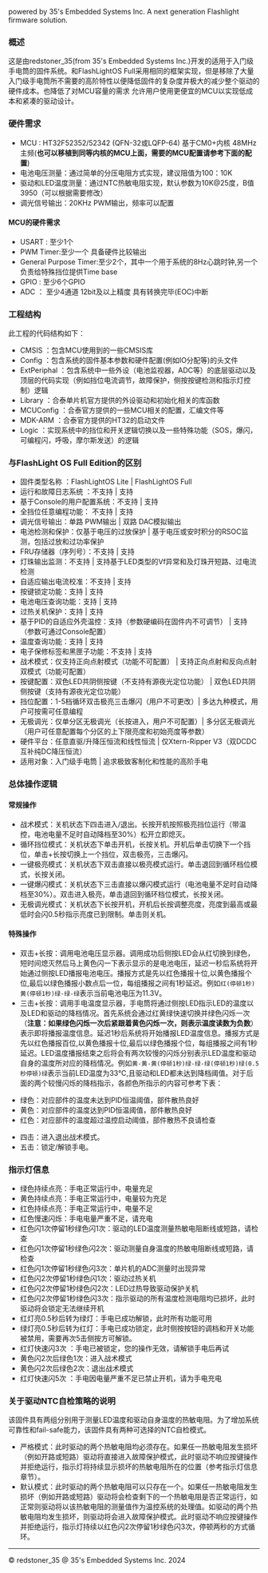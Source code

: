 powered by 35's Embedded Systems Inc. A next generation Flashlight firmware solution.                                                                                                                        

### 概述

这是由redstoner_35(from 35's Embedded Systems Inc.)开发的适用于入门级手电筒的固件系统。和FlashLightOS Full采用相同的框架实现，但是移除了大量入门级手电筒所不需要的高阶特性以便降低固件的复杂度并极大的减少整个驱动的硬件成本。也降低了对MCU容量的需求
允许用户使用更便宜的MCU以实现低成本和紧凑的驱动设计。

### 硬件需求

+ MCU : HT32F52352/52342 (QFN-32或LQFP-64) 基于CM0+内核 48MHz主频(**也可以移植到同等内核的MCU上面，需要的MCU配置请参考下面的配置**)
+ 电池电压测量：通过简单的分压电阻方式实现，建议阻值为100：10K
+ 驱动和LED温度测量：通过NTC热敏电阻实现，默认参数为10K@25度，B值3950（可以根据需要修改）
+ 调光信号输出：20KHz PWM输出，频率可以配置

#### MCU的硬件需求
+ USART : 至少1个
+ PWM Timer:至少一个 具备硬件比较输出
+ General Purpose Timer:至少2个，其中一个用于系统的8Hz心跳时钟,另一个负责给特殊挡位提供Time base
+ GPIO : 至少6个GPIO
+ ADC ： 至少4通道 12bit及以上精度 具有转换完毕(EOC)中断

### 工程结构

此工程的代码结构如下：

+ CMSIS ：包含MCU使用到的一些CMSIS库
+ Config ：包含系统的固件基本参数和硬件配置(例如IO分配等)的头文件
+ ExtPeriphal ：包含系统中一些外设（电池监视器，ADC等）的底层驱动以及顶层的代码实现（例如挡位电流调节，故障保护，侧按按键检测和指示灯控制）逻辑
+ Library ：合泰单片机官方提供的外设驱动和初始化相关的库函数
+ MCUConfig ：合泰官方提供的一些MCU相关的配置，汇编文件等
+ MDK-ARM ：合泰官方提供的HT32的启动文件
+ Logic ：实现系统中的挡位和开关逻辑切换以及一些特殊功能（SOS，爆闪，可编程闪，呼吸，摩尔斯发送）的逻辑

### 与FlashLight OS Full Edition的区别

+ 固件类型名称 ：FlashLightOS Lite  |  FlashLightOS Full 
+ 运行和故障日志系统 ：不支持 | 支持
+ 基于Console的用户配置系统：不支持 | 支持
+ 全挡位任意编程功能： 不支持 | 支持
+ 调光信号输出：单路 PWM输出 | 双路 DAC模拟输出
+ 电池检测和保护：仅基于电压的过放保护 | 基于电压或安时积分的RSOC监测，包括过放和过功率保护
+ FRU存储器（序列号）：不支持 | 支持
+ 灯珠输出监测：不支持 | 支持基于LED类型的Vf异常和及灯珠开短路、过电流检测
+ 自适应输出电流校准：不支持 | 支持
+ 按键锁定功能：支持 | 支持
+ 电池电压查询功能：支持 | 支持
+ 过热关机保护：支持 | 支持
+ 基于PID的自适应外壳温控：支持（参数硬编码在固件内不可调节） | 支持（参数可通过Console配置）
+ 温度查询功能：支持 | 支持
+ 电子保修标签和黑匣子功能：不支持 | 支持
+ 战术模式：仅支持正向点射模式（功能不可配置） | 支持正向点射和反向点射双模式（功能可配置）
+ 按键配置：双色LED共阴侧按键（不支持有源夜光定位功能） | 双色LED共阴侧按键（支持有源夜光定位功能）
+ 挡位配置：1-5档循环双击极亮三击爆闪（用户不可更改）| 多达九种模式，用户可按需可任意编程
+ 无极调光：仅单分区无极调光（长按进入，用户不可配置）| 多分区无极调光（用户可任意配置每个分区的上下限亮度和初始亮度等参数）
+ 硬件平台：任意直驱/升降压恒流和线性恒流 | 仅Xtern-Ripper V3（双DCDC互补纯DC降压恒流）
+ 适用对象：入门级手电筒 | 追求极致客制化和性能的高阶手电

### 总体操作逻辑

#### 常规操作

+ 战术模式：关机状态下四击进入/退出。长按开机按照极亮挡位运行（带温控，电池电量不足时自动降档至30%）松开立即熄灭。
+ 循环挡位模式：关机状态下单击开机，长按关机。开机后单击切换下一个挡位，单击+长按切换上一个挡位，双击极亮，三击爆闪。
+ 一键极亮模式：关机状态下双击直接以极亮模式运行。单击退回到循环档位模式，长按关闭。
+ 一键爆闪模式：关机状态下三击直接以爆闪模式运行（电池电量不足时自动降档至30%）。双击进入极亮，单击退回到循环档位模式，长按关闭。
+ 无极调光模式：关机状态下长按开机，开机后长按调整亮度，亮度到最高或最低时会闪0.5秒指示亮度已到限制。单击则关机。

#### 特殊操作

+ 双击+长按：调用电池电压显示器。调用成功后侧按LED会从红切换到绿色，短时间熄灭然后马上黄色闪一下表示显示的是电池电压，延迟一秒后系统将开始通过侧按LED播报电池电压。播报方式是先以红色播报十位,以黄色播报个位,最后以绿色播报小数点后一位，每组播报之间有1秒延迟。例如`红(停顿1秒)黄(停顿1秒)绿-绿-绿`表示当前电池电压为11.3V。
+ 三击+长按：调用手电温度显示器，手电筒将通过侧按LED指示LED的温度以及LED和驱动的降档情况。首先系统会通过红黄绿快速切换并绿色闪烁一次（**注意：如果绿色闪烁一次后紧跟着黄色闪烁一次，则表示温度读数为负数**）表示即将播报温度信息。延迟1秒后系统将开始播报LED温度信息。播报方式是先以红色播报百位,以黄色播报十位,最后以绿色播报个位，每组播报之间有1秒延迟。LED温度播报结束之后将会有两次较慢的闪烁分别表示LED温度和驱动自身的温度所对应的降档情况。例如`黄-黄-黄(停顿1秒)绿-绿-绿(停顿1秒)绿(0.5秒停顿)绿`表示当前LED温度为33℃,且驱动和LED都未达到降档阈值。对于后面的两个较慢闪烁的降档指示，各颜色所指示的内容可参考下表：
 - 绿色：对应部件的温度未达到PID恒温阈值，部件散热良好
 - 黄色：对应部件的温度达到PID恒温阈值，部件散热良好
 - 红色：对应部件的温度超过温控启动阈值，部件散热不良请检查
+ 四击：进入退出战术模式。
+ 五击：锁定/解锁手电。

### 指示灯信息

+ 绿色持续点亮：手电正常运行中，电量充足
+ 黄色持续点亮：手电正常运行中，电量较为充足
+ 红色持续点亮：手电正常运行中，电量不足
+ 红色慢速闪烁：手电电量严重不足，请充电
+ 红色闪1次停留1秒绿色闪1次：驱动的LED温度测量热敏电阻断线或短路，请检查
+ 红色闪1次停留1秒绿色闪2次：驱动测量自身温度的热敏电阻断线或短路，请检查
+ 红色闪1次停留1秒绿色闪3次：单片机的ADC测量时出现异常
+ 红色闪2次停留1秒绿色闪1次：驱动过热关机
+ 红色闪2次停留1秒绿色闪2次：LED过热导致驱动保护关机
+ 红色闪2次停留1秒绿色闪3次：指示驱动的所有温度检测电阻均已损坏，此时驱动将会锁定无法继续开机
+ 红灯亮0.5秒后转为绿灯：手电已成功解锁，此时所有功能可用
+ 绿灯亮0.5秒后转为红灯：手电已成功锁定，此时侧按按钮的调档和开关功能被禁用，需要再次5击侧按方可解锁。
+ 红灯快速闪3次 ：手电已被锁定，您的操作无效，请解锁手电后再试
+ 黄色闪2次后绿色1次：进入战术模式
+ 黄色闪2次后绿色2次：退出战术模式
+ 红灯快速闪5次 ：手电因电量严重不足已禁止开机，请为手电充电

### 关于驱动NTC自检策略的说明

该固件具有两组分别用于测量LED温度和驱动自身温度的热敏电阻。为了增加系统可靠性和fail-safe能力，该固件具有两种可选择的NTC自检模式。

+ 严格模式：此时驱动的两个热敏电阻均必须存在。如果任一热敏电阻发生损坏（例如开路或短路）驱动将直接进入故障保护模式，此时驱动不响应按键操作并拒绝运行，指示灯将持续显示损坏的热敏电阻所在的位置（参考指示灯信息章节）。
+ 默认模式：此时驱动的两个热敏电阻可以只存在一个。如果任一热敏电阻发生损坏（例如开路或短路）驱动将会检查剩下的一个热敏电阻是否正常运行，如正常则驱动将以该热敏电阻的测量值作为温控系统的处理值。如驱动的两个热敏电阻均发生损坏，则驱动将会进入故障保护模式。此时驱动不响应按键操作并拒绝运行，指示灯持续以红色闪2次停留1秒绿色闪3次，停顿两秒的方式循环。

----------------------------------------------------------------------------------------------------------------------------------
© redstoner_35 @ 35's Embedded Systems Inc.  2024